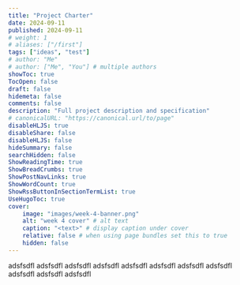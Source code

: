 ```yaml
---
title: "Project Charter"
date: 2024-09-11
published: 2024-09-11
# weight: 1
# aliases: ["/first"]
tags: ["ideas", "test"]
# author: "Me"
# author: ["Me", "You"] # multiple authors
showToc: true
TocOpen: false
draft: false
hidemeta: false
comments: false
description: "Full project description and specification"
# canonicalURL: "https://canonical.url/to/page"
disableHLJS: true
disableShare: false
disableHLJS: false
hideSummary: false
searchHidden: false
ShowReadingTime: true
ShowBreadCrumbs: true
ShowPostNavLinks: true
ShowWordCount: true
ShowRssButtonInSectionTermList: true
UseHugoToc: true
cover:
    image: "images/week-4-banner.png"
    alt: "week 4 cover" # alt text
    caption: "<text>" # display caption under cover
    relative: false # when using page bundles set this to true
    hidden: false
---
```


adsfsdfl
adsfsdfl
adsfsdfl
adsfsdfl
adsfsdfl
adsfsdfl
adsfsdfl
adsfsdfl
adsfsdfl
adsfsdfl
adsfsdfl
